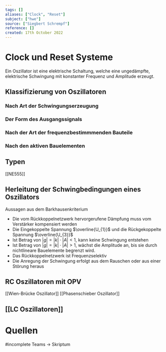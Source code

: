 ```yaml
---
tags: []
aliases: ["Clock", "Reset"]
subject: ["hwe"]
source: ["Siegbert Schrempf"]
reference: []
created: 17th October 2022
---
```


# Clock und Reset Systeme
Ein Oszillator ist eine elektrische Schaltung, welche eine ungedämpfte, elektrische Schwingung mit konstanter Frequenz und Amplitude erzeugt.

## Klassifizierung von Oszillatoren
### Nach Art der Schwingungserzeugung
### Der Form des Ausgangssignals
### Nach der Art der frequenzbestimmmenden Bauteile
### Nach den aktiven Bauelementen

## Typen
[[NE555]]

## Herleitung der Schwingbedingungen eines Oszillators


Aussagen aus dem Barkhausenkriterium

- Die vom Rückkoppelnetzwerk hervorgerufene Dämpfung muss vom Verstärker kompensiert werden 
- Die Eingekoppelte Spannung $\overline{U_{1}}$ und die Rückgekoppelte Spannung $\overline{U_{3}}$
- Ist Betrag von $|g|=|k|\cdot|A|< 1$, kann keine Schwingung entstehen
- Ist Betrag von $|g|=|k|\cdot|A|> 1$, wächst die Amplitude an, bis sie durch nichtlineare Bauelemente begrenzt wird.
- Das Rückkoppelnetzwerk ist Frequenzselektiv
- Die Anregung der Schwingung erfolgt aus dem Rauschen oder aus einer Störung heraus

## RC Oszillatoren mit OPV
[[Wien-Brücke Oszillator]]
[[Phasenschieber Oszillator]]

## [[LC Oszillatoren]]





# Quellen
#incomplete 
Teams -> Skriptum